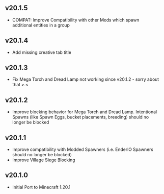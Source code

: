 ## v20.1.5
- COMPAT: Improve Compatibility with other Mods which spawn additional entities in a group

## v20.1.4
- Add missing creative tab title

## v20.1.3
- Fix Mega Torch and Dread Lamp not working since v20.1.2 - sorry about that >.<

## v20.1.2
- Improve blocking behavior for Mega Torch and Dread Lamp. Intentional Spawns (like Spawn Eggs, bucket placements, breeding) should no longer be blocked

## v20.1.1
- Improve compatibility with Modded Spawners (i.e. EnderIO Spawners should no longer be blocked)
- Improve Village Siege Blocking

## v20.1.0
- Initial Port to Minecraft 1.20.1